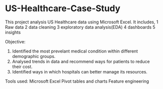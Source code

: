 # US-Healthcare-Case-Study
This project analysis US Healthcare data using Microsoft Excel.
It includes,
1 Raw data
2 data cleaning
3 exploratory data analysis(EDA)
4 dashboards 
5 insights

Objective:
1. Identified the most prevelant medical condition within different demographic groups.
2. Analysed trends in data and recommend ways for patients to reduce their cost.
3. Identified ways in which hospitals can better manage its resources.

Tools used:
Microsoft Excel
Pivot tables and charts
Feature engineering

